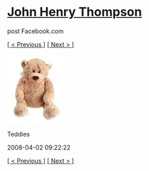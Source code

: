 # [John Henry Thompson](../README.md)
post Facebook.com

[[ < Previous ]](2008-04-02-10.md) [[ Next > ]](2008-04-02-12.md)

[![](../media/2008-04-02/Teddies-10.jpg)](../README.md)

Teddies

2008-04-02 09:22:22

[[ < Previous ]](2008-04-02-10.md) [[ Next > ]](2008-04-02-12.md)